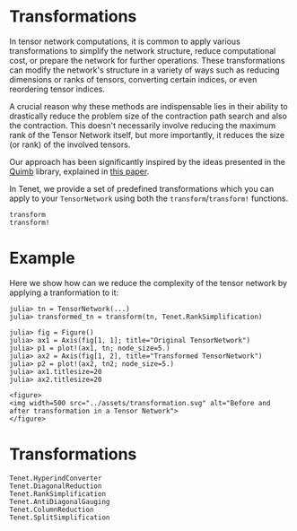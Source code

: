 # Transformations

In tensor network computations, it is common to apply various transformations to simplify the network structure, reduce computational cost, or prepare the network for further operations. These transformations can modify the network's structure in a variety of ways such as reducing dimensions or ranks of tensors, converting certain indices, or even reordering tensor indices.

A crucial reason why these methods are indispensable lies in their ability to drastically reduce the problem size of the contraction path search and also the contraction. This doesn't necessarily involve reducing the maximum rank of the Tensor Network itself, but more importantly, it reduces the size (or rank) of the involved tensors.

Our approach has been significantly inspired by the ideas presented in the [Quimb](https://quimb.readthedocs.io/) library, explained in [this paper](https://arxiv.org/pdf/2002.01935.pdf).

In Tenet, we provide a set of predefined transformations which you can apply to your `TensorNetwork` using both the `transform`/`transform!` functions.

```@docs
transform
transform!
```

# Example
Here we show how can we reduce the complexity of the tensor network by applying a tranformation to it:
```julia-repl
julia> tn = TensorNetwork(...)
julia> transformed_tn = transform(tn, Tenet.RankSimplification)

julia> fig = Figure()
julia> ax1 = Axis(fig[1, 1]; title="Original TensorNetwork")
julia> p1 = plot!(ax1, tn; node_size=5.)
julia> ax2 = Axis(fig[1, 2], title="Transformed TensorNetwork")
julia> p2 = plot!(ax2, tn2; node_size=5.)
julia> ax1.titlesize=20
julia> ax2.titlesize=20
```
```@raw html
<figure>
<img width=500 src="../assets/transformation.svg" alt="Before and after transformation in a Tensor Network">
</figure>
```

# Transformations

```@docs
Tenet.HyperindConverter
Tenet.DiagonalReduction
Tenet.RankSimplification
Tenet.AntiDiagonalGauging
Tenet.ColumnReduction
Tenet.SplitSimplification
```